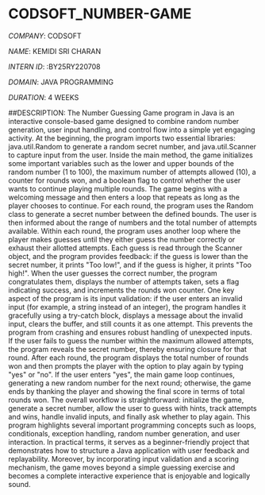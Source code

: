 # CODSOFT_NUMBER-GAME

*COMPANY*: CODSOFT

*NAME*: KEMIDI SRI CHARAN

*INTERN ID*: :BY25RY220708

*DOMAIN*: JAVA PROGRAMMING

*DURATION*: 4 WEEKS

##DESCRIPTION:
The Number Guessing Game program in Java is an interactive console-based game designed to combine random number generation, user input handling, and control flow into a simple yet engaging activity. At the beginning, the program imports two essential libraries: java.util.Random to generate a random secret number, and java.util.Scanner to capture input from the user. Inside the main method, the game initializes some important variables such as the lower and upper bounds of the random number (1 to 100), the maximum number of attempts allowed (10), a counter for rounds won, and a boolean flag to control whether the user wants to continue playing multiple rounds. The game begins with a welcoming message and then enters a loop that repeats as long as the player chooses to continue. For each round, the program uses the Random class to generate a secret number between the defined bounds. The user is then informed about the range of numbers and the total number of attempts available. Within each round, the program uses another loop where the player makes guesses until they either guess the number correctly or exhaust their allotted attempts. Each guess is read through the Scanner object, and the program provides feedback: if the guess is lower than the secret number, it prints "Too low!", and if the guess is higher, it prints "Too high!". When the user guesses the correct number, the program congratulates them, displays the number of attempts taken, sets a flag indicating success, and increments the rounds won counter. One key aspect of the program is its input validation: if the user enters an invalid input (for example, a string instead of an integer), the program handles it gracefully using a try-catch block, displays a message about the invalid input, clears the buffer, and still counts it as one attempt. This prevents the program from crashing and ensures robust handling of unexpected inputs. If the user fails to guess the number within the maximum allowed attempts, the program reveals the secret number, thereby ensuring closure for that round. After each round, the program displays the total number of rounds won and then prompts the player with the option to play again by typing "yes" or "no". If the user enters "yes", the main game loop continues, generating a new random number for the next round; otherwise, the game ends by thanking the player and showing the final score in terms of total rounds won. The overall workflow is straightforward: initialize the game, generate a secret number, allow the user to guess with hints, track attempts and wins, handle invalid inputs, and finally ask whether to play again. This program highlights several important programming concepts such as loops, conditionals, exception handling, random number generation, and user interaction. In practical terms, it serves as a beginner-friendly project that demonstrates how to structure a Java application with user feedback and replayability. Moreover, by incorporating input validation and a scoring mechanism, the game moves beyond a simple guessing exercise and becomes a complete interactive experience that is enjoyable and logically sound.
